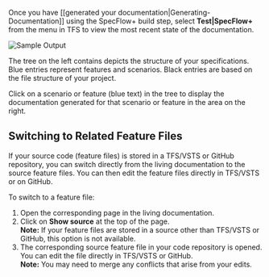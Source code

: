 Once you have [[generated your documentation|Generating-Documentation]] using the SpecFlow+ build step, select **Test|SpecFlow+** from the menu in TFS to view the most recent state of the documentation.

![Sample Output](http://www.specflow.org/screenshots/sample_dox.png)

The tree on the left contains depicts the structure of your specifications. Blue entries represent features and scenarios. Black entries are based on the file structure of your project.

Click on a scenario or feature (blue text) in the tree to display the documentation generated for that scenario or feature in the area on the right.

## Switching to Related Feature Files
If your source code (feature files) is stored in a TFS/VSTS or GitHub repository, you can switch directly from the living documentation to the source feature files. You can then edit the feature files directly in TFS/VSTS or on GitHub.


To switch to a feature file:  
1. Open the corresponding page in the living documentation.
1. Click on **Show source** at the top of the page.  
  **Note:** If your feature files are stored in a source other than TFS/VSTS or GitHub, this option is not available. 
1. The corresponding source feature file in your code repository is opened. You can edit the file directly in TFS/VSTS or GitHub.  
  **Note:** You may need to merge any conflicts that arise from your edits.